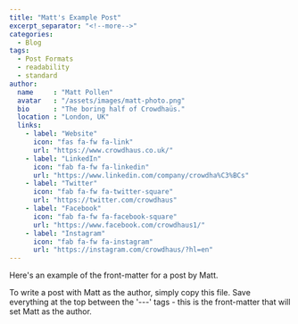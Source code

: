 ```yaml
---
title: "Matt's Example Post"
excerpt_separator: "<!--more-->"
categories:
  - Blog
tags:
  - Post Formats
  - readability
  - standard
author:
  name     : "Matt Pollen"
  avatar   : "/assets/images/matt-photo.png"
  bio      : "The boring half of Crowdhaüs."
  location : "London, UK"
  links:
    - label: "Website"
      icon: "fas fa-fw fa-link"
      url: "https://www.crowdhaus.co.uk/"
    - label: "LinkedIn"
      icon: "fab fa-fw fa-linkedin"
      url: "https://www.linkedin.com/company/crowdha%C3%BCs"
    - label: "Twitter"
      icon: "fab fa-fw fa-twitter-square"
      url: "https://twitter.com/crowdhaus"
    - label: "Facebook"
      icon: "fab fa-fw fa-facebook-square"
      url: "https://www.facebook.com/crowdhaus1/"
    - label: "Instagram"
      icon: "fab fa-fw fa-instagram"
      url: "https://instagram.com/crowdhaus/?hl=en"
---
```


Here's an example of the front-matter for a post by Matt.

To write a post with Matt as the author, simply copy this file.  Save everything at the top between the '---' tags - this is the front-matter that will set Matt as the author.